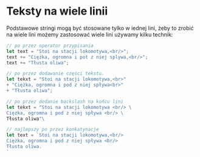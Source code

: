 # Teksty na wiele linii

Podstawowe stringi mogą być stosowane tylko w iednej lini, żeby to zrobić na wiele lini możemy zastosować wiele lini używamy kilku technik:

```js
// po przez operator przypisania
let text = "Stoi na stacji lokomotywa,<br/>";
text += "Ciężka, ogromna i pot z niej splywa,<br/>";
text += "Tłusta oliwa";

// po przez dodawanie części tekstu.
let tekxt = "Stoi na stacji lokomotywa,<br>"
+ "Ciężka, ogromna i pod z niej spływa<br>"
+ "Tłusta oliwa";

// po przez dodanie backslash na końcu lini 
let tekxt = "Stoi na stacji lokomotywa <br/> \
Ciężka, ogromna i pod z niej spływa <br/> \ 
Tłusta oliwa"\

// najlepszy po przez konkatynacje
let text = `Stoi na stacji lokomotywa,<br/>
Ciężka, ogromna i pod z niej spływa <br/>
Tłusta oliwa.
`